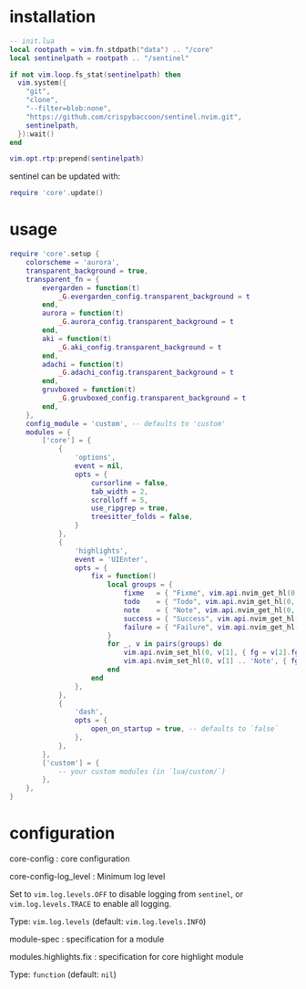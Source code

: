 # installation

```lua
-- init.lua
local rootpath = vim.fn.stdpath("data") .. "/core"
local sentinelpath = rootpath .. "/sentinel"

if not vim.loop.fs_stat(sentinelpath) then
  vim.system({
    "git",
    "clone",
    "--filter=blob:none",
    "https://github.com/crispybaccoon/sentinel.nvim.git",
    sentinelpath,
  }):wait()
end

vim.opt.rtp:prepend(sentinelpath)
```

sentinel can be updated with:
```lua
require 'core'.update()
```

# usage

```lua
require 'core'.setup {
    colorscheme = 'aurora',
    transparent_background = true,
    transparent_fn = {
        evergarden = function(t)
            _G.evergarden_config.transparent_background = t
        end,
        aurora = function(t)
            _G.aurora_config.transparent_background = t
        end,
        aki = function(t)
            _G.aki_config.transparent_background = t
        end,
        adachi = function(t)
            _G.adachi_config.transparent_background = t
        end,
        gruvboxed = function(t)
            _G.gruvboxed_config.transparent_background = t
        end,
    },
    config_module = 'custom', -- defaults to 'custom'
    modules = {
        ['core'] = {
            {
                'options',
                event = nil,
                opts = {
                    cursorline = false,
                    tab_width = 2,
                    scrolloff = 5,
                    use_ripgrep = true,
                    treesitter_folds = false,
                }
            },
            {
                'highlights',
                event = 'UIEnter',
                opts = {
                    fix = function()
                        local groups = {
                            fixme   = { "Fixme", vim.api.nvim_get_hl(0, { name = "DiagnosticWarn" }) },
                            todo    = { "Todo", vim.api.nvim_get_hl(0, { name = "DiagnosticInfo" }) },
                            note    = { "Note", vim.api.nvim_get_hl(0, { name = "DiagnosticHint" }) },
                            success = { "Success", vim.api.nvim_get_hl(0, { name = "DiagnosticOk" }) },
                            failure = { "Failure", vim.api.nvim_get_hl(0, { name = "DiagnosticError" }) },
                        }
                        for _, v in pairs(groups) do
                            vim.api.nvim_set_hl(0, v[1], { fg = v[2].fg })
                            vim.api.nvim_set_hl(0, v[1] .. 'Note', { fg = v[2].fg, reverse = true })
                        end
                    end
                },
            },
            {
                'dash',
                opts = {
                    open_on_startup = true, -- defaults to `false`
                },
            },
        },
        ['custom'] = {
            -- your custom modules (in `lua/custom/`)
        },
    },
}
```

# configuration

core-config
: core configuration

core-config-log_level
: Minimum log level

Set to `vim.log.levels.OFF` to disable logging from `sentinel`, or `vim.log.levels.TRACE`
to enable all logging.

Type: `vim.log.levels` (default: `vim.log.levels.INFO`)

module-spec
: specification for a module

modules.highlights.fix
: specification for core highlight module

Type: `function` (default: `nil`)
